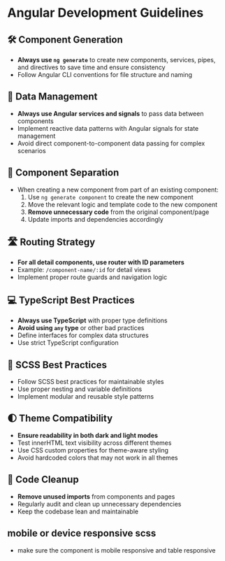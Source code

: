 # Angular Development Guidelines

## 🛠️ Component Generation
- **Always use `ng generate`** to create new components, services, pipes, and directives to save time and ensure consistency
- Follow Angular CLI conventions for file structure and naming

## 📡 Data Management
- **Always use Angular services and signals** to pass data between components
- Implement reactive data patterns with Angular signals for state management
- Avoid direct component-to-component data passing for complex scenarios

## 🔄 Component Separation
- When creating a new component from part of an existing component:
  1. Use `ng generate component` to create the new component
  2. Move the relevant logic and template code to the new component
  3. **Remove unnecessary code** from the original component/page
  4. Update imports and dependencies accordingly

## 🛣️ Routing Strategy
- **For all detail components, use router with ID parameters**
- Example: `/component-name/:id` for detail views
- Implement proper route guards and navigation logic

## 💻 TypeScript Best Practices
- **Always use TypeScript** with proper type definitions
- **Avoid using `any` type** or other bad practices
- Define interfaces for complex data structures
- Use strict TypeScript configuration

## 🎨 SCSS Best Practices
- Follow SCSS best practices for maintainable styles
- Use proper nesting and variable definitions
- Implement modular and reusable style patterns

## 🌓 Theme Compatibility
- **Ensure readability in both dark and light modes**
- Test innerHTML text visibility across different themes
- Use CSS custom properties for theme-aware styling
- Avoid hardcoded colors that may not work in all themes

## 🧹 Code Cleanup
- **Remove unused imports** from components and pages
- Regularly audit and clean up unnecessary dependencies
- Keep the codebase lean and maintainable

## mobile or device responsive scss

- make sure the component is mobile responsive and table responsive

